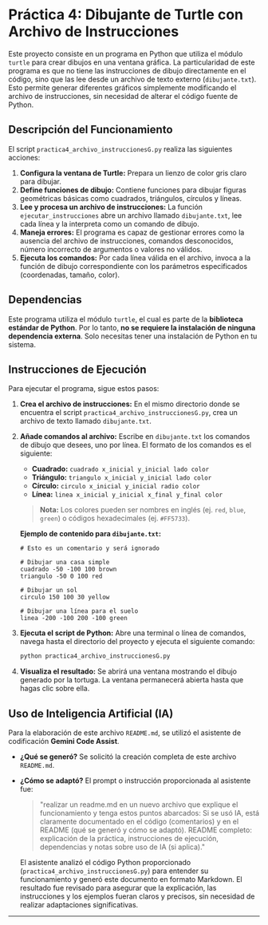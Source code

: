 # Práctica 4: Dibujante de Turtle con Archivo de Instrucciones

Este proyecto consiste en un programa en Python que utiliza el módulo `turtle` para crear dibujos en una ventana gráfica. La particularidad de este programa es que no tiene las instrucciones de dibujo directamente en el código, sino que las lee desde un archivo de texto externo (`dibujante.txt`). Esto permite generar diferentes gráficos simplemente modificando el archivo de instrucciones, sin necesidad de alterar el código fuente de Python.

## Descripción del Funcionamiento

El script `practica4_archivo_instruccionesG.py` realiza las siguientes acciones:

1.  **Configura la ventana de Turtle:** Prepara un lienzo de color gris claro para dibujar.
2.  **Define funciones de dibujo:** Contiene funciones para dibujar figuras geométricas básicas como cuadrados, triángulos, círculos y líneas.
3.  **Lee y procesa un archivo de instrucciones:** La función `ejecutar_instrucciones` abre un archivo llamado `dibujante.txt`, lee cada línea y la interpreta como un comando de dibujo.
4.  **Maneja errores:** El programa es capaz de gestionar errores como la ausencia del archivo de instrucciones, comandos desconocidos, número incorrecto de argumentos o valores no válidos.
5.  **Ejecuta los comandos:** Por cada línea válida en el archivo, invoca a la función de dibujo correspondiente con los parámetros especificados (coordenadas, tamaño, color).

## Dependencias

Este programa utiliza el módulo `turtle`, el cual es parte de la **biblioteca estándar de Python**. Por lo tanto, **no se requiere la instalación de ninguna dependencia externa**. Solo necesitas tener una instalación de Python en tu sistema.

## Instrucciones de Ejecución

Para ejecutar el programa, sigue estos pasos:

1.  **Crea el archivo de instrucciones:**
    En el mismo directorio donde se encuentra el script `practica4_archivo_instruccionesG.py`, crea un archivo de texto llamado `dibujante.txt`.

2.  **Añade comandos al archivo:**
    Escribe en `dibujante.txt` los comandos de dibujo que desees, uno por línea. El formato de los comandos es el siguiente:

    *   **Cuadrado:** `cuadrado x_inicial y_inicial lado color`
    *   **Triángulo:** `triangulo x_inicial y_inicial lado color`
    *   **Círculo:** `circulo x_inicial y_inicial radio color`
    *   **Línea:** `linea x_inicial y_inicial x_final y_final color`

    > **Nota:** Los colores pueden ser nombres en inglés (ej. `red`, `blue`, `green`) o códigos hexadecimales (ej. `#FF5733`).

    **Ejemplo de contenido para `dibujante.txt`:**

    ```
    # Esto es un comentario y será ignorado
    
    # Dibujar una casa simple
    cuadrado -50 -100 100 brown
    triangulo -50 0 100 red
    
    # Dibujar un sol
    circulo 150 100 30 yellow
    
    # Dibujar una línea para el suelo
    linea -200 -100 200 -100 green
    ```

3.  **Ejecuta el script de Python:**
    Abre una terminal o línea de comandos, navega hasta el directorio del proyecto y ejecuta el siguiente comando:

    ```bash
    python practica4_archivo_instruccionesG.py
    ```

4.  **Visualiza el resultado:**
    Se abrirá una ventana mostrando el dibujo generado por la tortuga. La ventana permanecerá abierta hasta que hagas clic sobre ella.

## Uso de Inteligencia Artificial (IA)

Para la elaboración de este archivo `README.md`, se utilizó el asistente de codificación **Gemini Code Assist**.

*   **¿Qué se generó?**
    Se solicitó la creación completa de este archivo `README.md`.

*   **¿Cómo se adaptó?**
    El prompt o instrucción proporcionada al asistente fue:

    > "realizar un readme.md en un nuevo archivo que explique el funcionamiento y tenga estos puntos abarcados: Si se usó IA, está claramente documentado en el código (comentarios) y en el README (qué se generó y cómo se adaptó). README completo: explicación de la práctica, instrucciones de ejecución, dependencias y notas sobre uso de IA (si aplica)."

    El asistente analizó el código Python proporcionado (`practica4_archivo_instruccionesG.py`) para entender su funcionamiento y generó este documento en formato Markdown. El resultado fue revisado para asegurar que la explicación, las instrucciones y los ejemplos fueran claros y precisos, sin necesidad de realizar adaptaciones significativas.

---
